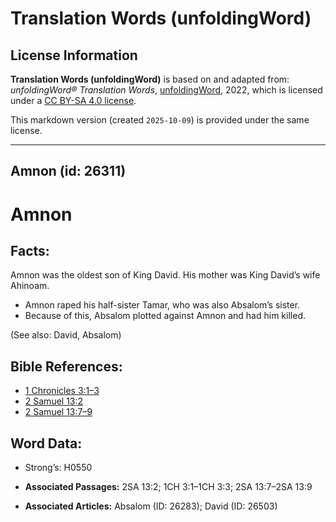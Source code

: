 # Translation Words (unfoldingWord)

## License Information

**Translation Words (unfoldingWord)** is based on and adapted from: _unfoldingWord® Translation Words_, [unfoldingWord](https://unfoldingword.org/utw), 2022, which is licensed under a [CC BY-SA 4.0 license](https://creativecommons.org/licenses/by-sa/4.0/legalcode.en).

This markdown version (created `2025-10-09`) is provided under the same license.



--------------------------------

## Amnon (id: 26311)

Amnon
=====

Facts:
------

Amnon was the oldest son of King David. His mother was King David’s wife Ahinoam.

* Amnon raped his half\-sister Tamar, who was also Absalom’s sister.
* Because of this, Absalom plotted against Amnon and had him killed.

(See also: David, Absalom)

Bible References:
-----------------

* [1 Chronicles 3:1–3](https://ref.ly/1Chr3:1-1Chr3:3)
* [2 Samuel 13:2](https://ref.ly/2Sam13:2)
* [2 Samuel 13:7–9](https://ref.ly/2Sam13:7-2Sam13:9)

Word Data:
----------

* Strong’s: H0550

* **Associated Passages:** 2SA 13:2; 1CH 3:1–1CH 3:3; 2SA 13:7–2SA 13:9
* **Associated Articles:** Absalom (ID: 26283); David (ID: 26503)

